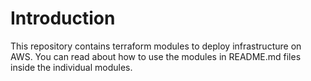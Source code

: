 # Introduction

This repository contains terraform modules to deploy infrastructure on AWS. You
can read about how to use the modules in README.md files inside the individual
modules.
 